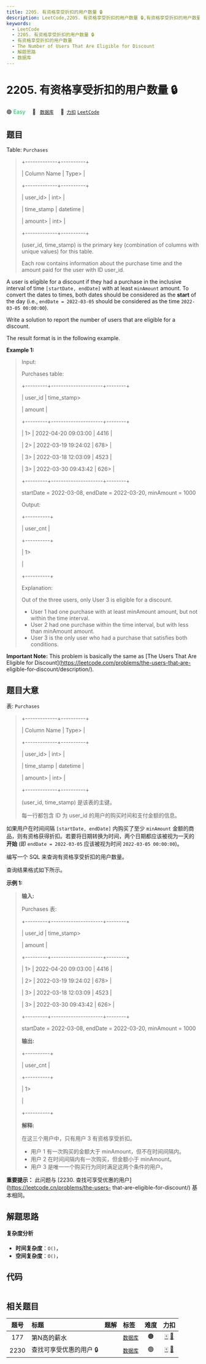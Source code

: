 ```yaml
---
title: 2205. 有资格享受折扣的用户数量 🔒
description: LeetCode,2205. 有资格享受折扣的用户数量 🔒,有资格享受折扣的用户数量,The Number of Users That Are Eligible for Discount,解题思路,数据库
keywords:
  - LeetCode
  - 2205. 有资格享受折扣的用户数量 🔒
  - 有资格享受折扣的用户数量
  - The Number of Users That Are Eligible for Discount
  - 解题思路
  - 数据库
---
```


# 2205. 有资格享受折扣的用户数量 🔒

🟢 <font color=#15bd66>Easy</font>&emsp; 🔖&ensp; [`数据库`](/tag/database.md)&emsp; 🔗&ensp;[`力扣`](https://leetcode.cn/problems/the-number-of-users-that-are-eligible-for-discount) [`LeetCode`](https://leetcode.com/problems/the-number-of-users-that-are-eligible-for-discount)

## 题目

Table: `Purchases`

> 
> 
> 
> 
> 
> +-------------+----------+
> 
> | Column Name | Type> 
>  |
> 
> +-------------+----------+
> 
> | user_id> 
>  | int> 
>   |
> 
> | time_stamp  | datetime |
> 
> | amount> 
>   | int> 
>   |
> 
> +-------------+----------+
> 
> (user_id, time_stamp) is the primary key (combination of columns with unique values) for this table.
> 
> Each row contains information about the purchase time and the amount paid for the user with ID user_id.
> 
> 



A user is eligible for a discount if they had a purchase in the inclusive
interval of time `[startDate, endDate]` with at least `minAmount` amount. To
convert the dates to times, both dates should be considered as the **start**
of the day (i.e., `endDate = 2022-03-05` should be considered as the time
`2022-03-05 00:00:00`).

Write a solution to report the number of users that are eligible for a
discount.

The result format is in the following example.



**Example 1:**

> Input: 
> 
> Purchases table:
> 
> +---------+---------------------+--------+
> 
> | user_id | time_stamp> 
> > 
>   | amount |
> 
> +---------+---------------------+--------+
> 
> | 1> 
>    | 2022-04-20 09:03:00 | 4416   |
> 
> | 2> 
>    | 2022-03-19 19:24:02 | 678> 
> |
> 
> | 3> 
>    | 2022-03-18 12:03:09 | 4523   |
> 
> | 3> 
>    | 2022-03-30 09:43:42 | 626> 
> |
> 
> +---------+---------------------+--------+
> 
> startDate = 2022-03-08, endDate = 2022-03-20, minAmount = 1000
> 
> Output: 
> 
> +----------+
> 
> | user_cnt |
> 
> +----------+
> 
> | 1> 
> > 
> |
> 
> +----------+
> 
> Explanation:
> 
> Out of the three users, only User 3 is eligible for a discount.
 > - User 1 had one purchase with at least minAmount amount, but not within the time interval.
 > - User 2 had one purchase within the time interval, but with less than minAmount amount.
 > - User 3 is the only user who had a purchase that satisfies both conditions.
> 
> 



**Important Note:** This problem is basically the same as [The Users That Are
Eligible for Discount](https://leetcode.com/problems/the-users-that-are-
eligible-for-discount/description/).


## 题目大意

表: `Purchases`

> 
> 
> 
> 
> 
> +-------------+----------+
> 
> | Column Name | Type> 
>  |
> 
> +-------------+----------+
> 
> | user_id> 
>  | int> 
>   |
> 
> | time_stamp  | datetime |
> 
> | amount> 
>   | int> 
>   |
> 
> +-------------+----------+
> 
> (user_id, time_stamp) 是该表的主键。
> 
> 每一行都包含 ID 为 user_id 的用户的购买时间和支付金额的信息。
> 
> 



如果用户在时间间隔 `[startDate, endDate]` 内购买了至少 `minAmount`
金额的商品，则有资格获得折扣。若要将日期转换为时间，两个日期都应该被视为一天的 **开始** (即 `endDate = 2022-03-05`
应该被视为时间 `2022-03-05 00:00:00`)。

编写一个 SQL 来查询有资格享受折扣的用户数量。

查询结果格式如下所示。



**示例 1:**

> 
> 
> 
> 
> 
> **输入:** 
> 
> Purchases 表:
> 
> +---------+---------------------+--------+
> 
> | user_id | time_stamp> 
> > 
>   | amount |
> 
> +---------+---------------------+--------+
> 
> | 1> 
>    | 2022-04-20 09:03:00 | 4416   |
> 
> | 2> 
>    | 2022-03-19 19:24:02 | 678> 
> |
> 
> | 3> 
>    | 2022-03-18 12:03:09 | 4523   |
> 
> | 3> 
>    | 2022-03-30 09:43:42 | 626> 
> |
> 
> +---------+---------------------+--------+
> 
> startDate = 2022-03-08, endDate = 2022-03-20, minAmount = 1000
> 
> **输出:** 
> 
> +----------+
> 
> | user_cnt |
> 
> +----------+
> 
> | 1> 
> > 
> |
> 
> +----------+
> 
> **解释:**
> 
> 在这三个用户中，只有用户 3 有资格享受折扣。
 > - 用户 1 有一次购买的金额大于 minAmount，但不在时间间隔内。
 > - 用户 2 在时间间隔内有一次购买，但金额小于 minAmount。
 > - 用户 3 是唯一一个购买行为同时满足这两个条件的用户。



**重要提示：** 此问题与 [2230\. 查找可享受优惠的用户](https://leetcode.cn/problems/the-users-
that-are-eligible-for-discount/) 基本相同。


## 解题思路

#### 复杂度分析

- **时间复杂度**：`O()`，
- **空间复杂度**：`O()`，

## 代码

```javascript

```

## 相关题目

<!-- prettier-ignore -->
| 题号 | 标题 | 题解 | 标签 | 难度 | 力扣 |
| :------: | :------ | :------: | :------ | :------: | :------: |
| 177 | 第N高的薪水 |  |  [`数据库`](/tag/database.md) | 🟠 | [🀄️](https://leetcode.cn/problems/nth-highest-salary) [🔗](https://leetcode.com/problems/nth-highest-salary) |
| 2230 | 查找可享受优惠的用户 🔒 |  |  [`数据库`](/tag/database.md) | 🟢 | [🀄️](https://leetcode.cn/problems/the-users-that-are-eligible-for-discount) [🔗](https://leetcode.com/problems/the-users-that-are-eligible-for-discount) |